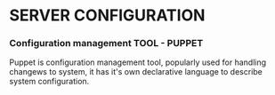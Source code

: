 # SERVER CONFIGURATION
### Configuration management TOOL - PUPPET
Puppet is configuration management tool, popularly used for handling changews to system, it has it's own declarative language to describe system configuration.
